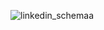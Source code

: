 
![linkedin_schemaa](https://github.com/user-attachments/assets/9189c0a3-a813-4791-9ee6-1aa9f560185f)
